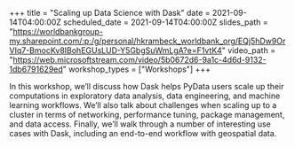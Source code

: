 +++
title = "Scaling up Data Science with Dask"
date = 2021-09-14T04:00:00Z
scheduled_date = 2021-09-14T04:00:00Z
slides_path = "https://worldbankgroup-my.sharepoint.com/:p:/g/personal/hkrambeck_worldbank_org/EQj5hDw9OrVIq7-BmocKv8IBohEGUsLUD-Y5GbgSuWmLgA?e=F1vtK4"
video_path = "https://web.microsoftstream.com/video/5b0672d6-9a1c-4d6d-9132-1db6791629ed"
workshop_types = ["Workshops"]
+++

In this workshop, we’ll discuss how Dask helps PyData users scale up their computations in exploratory data analysis, data engineering, and machine learning workflows. We’ll also talk about challenges when scaling up to a cluster in terms of networking, performance tuning, package management, and data access. Finally, we’ll walk through a number of interesting use cases with Dask, including an end-to-end workflow with geospatial data.
